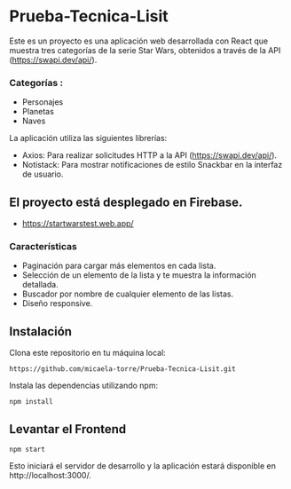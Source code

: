 # Prueba-Tecnica-Lisit
 
Este es un proyecto es una aplicación web desarrollada con React que muestra tres categorías de la serie Star Wars, obtenidos a través de la API (https://swapi.dev/api/). 
### Categorías : 
- Personajes
- Planetas
- Naves

La aplicación utiliza las siguientes librerías:

- Axios: Para realizar solicitudes HTTP a la API (https://swapi.dev/api/).
- Notistack: Para mostrar notificaciones de estilo Snackbar en la interfaz de usuario.

## El proyecto está desplegado en Firebase.
- https://startwarstest.web.app/

### Características
- Paginación para cargar más elementos en cada lista.
- Selección de un elemento de la lista y te muestra la información detallada.
- Buscador por nombre de cualquier elemento de las listas.
- Diseño responsive.

## Instalación
Clona este repositorio en tu máquina local:

```
https://github.com/micaela-torre/Prueba-Tecnica-Lisit.git
```
Instala las dependencias utilizando npm:

```
npm install
```

## Levantar el Frontend

```
npm start
```
Esto iniciará el servidor de desarrollo y la aplicación estará disponible en http://localhost:3000/.
